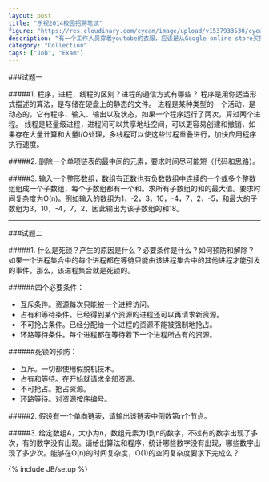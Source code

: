 ```yaml
---
layout: post
title: "乐视2014校园招聘笔试"
figure: "https://res.cloudinary.com/cyeam/image/upload/v1537933530/cyeam/letv_logo.png"
description: "有一个工作人员穿着youtobe的衣服，应该是从Google online store买到的，看着挺牛逼的，^_^。公司目前在发展乐视盒子和乐视电视，进军客厅。"
category: "Collection"
tags: ["Job", "Exam"]
---
```


###试题一

#####1. 程序，进程，线程的区别？进程的通信方式有哪些？
程序是用你适当形式描述的算法，是存储在硬盘上的静态的文件。
进程是某种类型的一个活动，是动态的，它有程序、输入、输出以及状态，如果一个程序运行了两次，算过两个进程。
线程是轻量级进程，进程间可以共享地址空间，可以更容易创建和撤销，如果存在大量计算和大量I/O处理，多线程可以使这些过程重叠进行，加快应用程序执行速度。

#####2. 删除一个单项链表的最中间的元素，要求时间尽可能短（代码和思路）。

#####3. 输入一个整形数组，数组有正数也有负数数组中连续的一个或多个整数组组成一个子数组，每个子数组都有一个和。求所有子数组的和的最大值。要求时间复杂度为O(n)。例如输入的数组为1，-2，3，10，-4，7，2，-5，和最大的子数组为3，10，-4，7，2，因此输出为该子数组的和18。

---

###试题二

#####1. 什么是死锁？产生的原因是什么？必要条件是什么？如何预防和解除？
如果一个进程集合中的每个进程都在等待只能由该进程集合中的其他进程才能引发的事件，那么，该进程集合就是死锁的。

######四个必要条件：
+ 互斥条件。资源每次只能被一个进程访问。
+ 占有和等待条件。已经得到某个资源的进程还可以再请求新资源。
+ 不可抢占条件。已经分配给一个进程的资源不能被强制地抢占。
+ 环路等待条件。每个进程都在等待着下一个进程所占有的资源。

######死锁的预防：
+ 互斥。一切都使用假脱机技术。
+ 占有和等待。在开始就请求全部资源。
+ 不可抢占。抢占资源。
+ 环路等待。对资源按序编号。

#####2. 假设有一个单向链表，请输出该链表中倒数第n个节点。

#####3. 给定数组A，大小为n，数组元素为1到n的数字，不过有的数字出现了多次，有的数字没有出现。请给出算法和程序，统计哪些数字没有出现，哪些数字出现了多少次。能够在O(n)的时间复杂度，O(1)的空间复杂度要求下完成么？

{% include JB/setup %}

